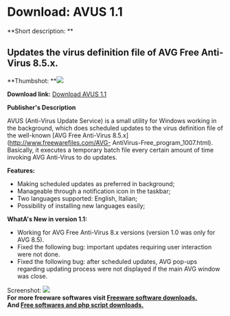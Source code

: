 # Download: AVUS 1.1

**Short description: **

## Updates the virus definition file of AVG Free Anti-Virus 8.5.x.

  
**Thumbshot: **![](http://www.freewarefiles.com/screenshot/avus11_md.jpg)   
  
**Download link:** [Download AVUS 1.1](http://freesoftwares.boysofts.com/AVUS_program_52420.html)  
  

**Publisher's Description**  
  

AVUS (Anti-Virus Update Service) is a small utility for Windows working in the
background, which does scheduled updates to the virus definition file of the
well-known [AVG Free Anti-Virus 8.5.x](http://www.freewarefiles.com/AVG-
AntiVirus-Free_program_1007.html). Basically, it executes a temporary batch
file every certain amount of time invoking AVG Anti-Virus to do updates.

**Features:**

  * Making scheduled updates as preferred in background; 
  * Manageable through a notification icon in the taskbar; 
  * Two languages supported: English, Italian; 
  * Possibility of installing new languages easily; 

**WhatA's New in version 1.1:**

  * Working for AVG Free Anti-Virus 8.x versions (version 1.0 was only for AVG 8.5). 
  * Fixed the following bug: important updates requiring user interaction were not done. 
  * Fixed the following bug: after scheduled updates, AVG pop-ups regarding updating process were not displayed if the main AVG window was close. 

  
  
Screenshot: ![](http://www.freewarefiles.com/screenshot/avus11.jpg)  
**For more freeware softwares visit [Freeware software downloads.](http://freesoftwares.boysofts.com/)**   
**And [Free softwares and php script downloads.](http://www.boysofts.com/)**

